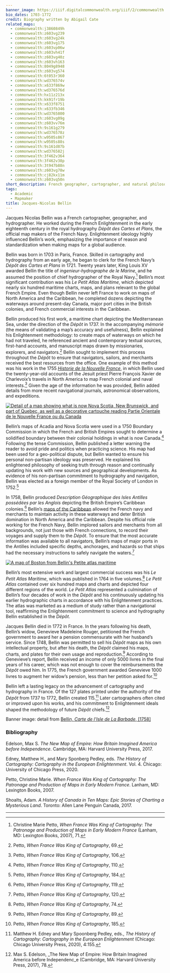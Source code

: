 ```yaml
---
banner_image: https://iiif.digitalcommonwealth.org/iiif/2/commonwealth:6t053r378/1098,883,5270,2307/,1200/0/default.jpg
bio_dates: 1703-1772
credit: Biography written by Abigail Cate
related_maps:
  - commonwealth:j3860849h
  - commonwealth:z603vg239
  - commonwealth:z603vg24k
  - commonwealth:z603vg175
  - commonwealth:z603vp06w
  - commonwealth:z603vh41f
  - commonwealth:z603vg40z
  - commonwealth:z603vh163
  - commonwealth:8049g8948
  - commonwealth:z603vg574
  - commonwealth:6t053r360
  - commonwealth:wd376574v
  - commonwealth:x633f869w
  - commonwealth:wd376576d
  - commonwealth:hx11z213x
  - commonwealth:kk91fr19b
  - commonwealth:x633f8751
  - commonwealth:x633fb346
  - commonwealth:wd3765800
  - commonwealth:z603vg09g
  - commonwealth:z603vv76m
  - commonwealth:9s161g279
  - commonwealth:wd376578z
  - commonwealth:w9505s867
  - commonwealth:w9505s88s
  - commonwealth:9s161d87b
  - commonwealth:wd376582j
  - commonwealth:3f462v364
  - commonwealth:3f462v38p
  - commonwealth:3t947b88n
  - commonwealth:z603vg78w
  - commonwealth:cj82kx11m
  - commonwealth:z603vq50n
short_description: French geographer, cartographer, and natural philosopher
tags:
  - Academic
  - Mapmaker
title: Jacques-Nicolas Bellin
---
```

Jacques Nicolas Bellin was a French cartographer, geographer, and hydrographer. He worked during the French Enlightenment in the early eighteenth century in the royal hydrography _Dépôt des Cartes et Plans_, the official map makers of the French Navy. Enlightenment ideology highly influenced Bellin’s work, emphasizing the importance of reason and standardization when making maps for a global audience.

Bellin was born in 1703 in Paris, France. Skilled in cartography and hydrography from an early age, he began to clerk for the French Navy’s _Dépôt des Cartes et Plans_ in 1721. Twenty years later, King Louis XV awarded Bellin the title of _ingenieur-hydrographe de le Marine_, and he assumed the position of chief hydrographer of the Royal Navy.[^1] Bellin’s most significant contribution was his _Le Petit Atlas Maritime_, which depicted nearly six hundred maritime charts, maps, and plans relevant to the global French Empire. Even though Bellin never left France to work on maps of North America and the Caribbean, he completed dozens depicting the waterways around present-day Canada, major port cities in the British colonies, and French commercial interests in the Caribbean.

Bellin produced his first work, a maritime chart depicting the Mediterranean Sea, under the direction of the _Dépôt_ in 1737. In the accompanying _mémorie_ (the means of validating a map’s accuracy and usefulness), Bellin explained his Enlightenment methodology: to create maps of waterways on which he had not traveled, he referenced ancient and contemporary textual sources, first-hand accounts, and manuscript maps drawn by missionaries, explorers, and navigators.[^2] Bellin sought to implement this process throughout the _Dépôt_ to ensure that navigators, sailors, and merchants received the best resources from the office. One example of this method was his work in the 1755 [_Historie de la Nouvelle France_](/maps/commonwealth:w9505s88s/), in which Bellin used the twenty-year-old accounts of the Jesuit priest Pierre François Xavier de Charlevoix’s travels in North America to map French colonial and naval interests.[^3] Given the age of the information he was provided, Bellin added details from more recent navigational journals, astronomical observations, and expeditions.

[![Detail of a map showing what is now Nova Scotia, New Brunswick, and part of Quebec, as well as a decorative cartouche reading Partie Orientale de le Nouvelle France ou du Canada](https://iiif.digitalcommonwealth.org/iiif/2/commonwealth:w9505s892/1671,3874,6373,2744/full/0/default.jpg "Detail from Bellin's 1755 map \"Partie orientale de la Nouvelle France ou du Canada\"")](/maps/commonwealth:w9505s88s/)

Bellin’s maps of Acadia and Nova Scotia were used in a 1750 Boundary Commission in which the French and British Empires sought to determine a solidified boundary between their colonial holdings in what is now Canada.[^4] Following the tense Commission, Bellin published a letter warning the reader to avoid pride and politics when practicing science. His map had been used for a geo-political dispute, but Bellin wanted to ensure his personal non-partisan ideology was preserved. He explained his enlightened philosophy of seeking truth through reason and continually updating his work with new sources and geographical developments. As evidence of his non-partisan commitment to hydrography and navigation, Bellin was elected as a foreign member of the Royal Society of London in 1752.[^5]

In 1758, Bellin produced _Description Géographique des Isles Antilles possédées par les Anglois_ depicting the British Empire’s Caribbean colonies.[^6] Bellin’s [maps of the Caribbean](/maps/commonwealth:6t053r360/) allowed the French navy and merchants to maintain activity in these waterways and deter British domination in North America and the Caribbean. Despite his official role working for the French Navy, Bellin implored sailors and merchants from all backgrounds, not just those with French connections, to record their voyages and supply them to the _Dépôt_. To ensure that the most accurate information was available to all navigators, Bellin’s maps of major ports in the Antilles included specific depths, anchorages, and hazards so that ships had the necessary instructions to safely navigate the waters.[^7]

[![A map of Boston from Bellin's Petite atlas maritime](https://iiif.digitalcommonwealth.org/iiif/2/commonwealth:3f462v37d/1095,1085,3585,5031/full/0/default.jpg "A map of Boston from Bellin's \"Petite atlas maritime\"")](/maps/commonwealth:3f462v364/)

Bellin’s most extensive work and largest commercial success was his _Le Petit Atlas Maritime_, which was published in 1764 in five volumes.[^8] _Le Petit Atlas_ contained over six hundred maps and charts and depicted four different regions of the world. _Le Petit Atlas_ represented a culmination of Bellin’s four decades of work in the _Dépôt_ and his continuously updating his earlier hydrographic charts in accordance with his Enlightenment practices. The atlas was marketed as a medium of study rather than a navigational tool, reaffirming the Enlightenment commitment to science and hydrography Bellin established in the _Dépôt_.

Jacques Bellin died in 1772 in France. In the years following his death, Bellin’s widow, Genevieve Madeleine Rouger, petitioned the French government to award her a pension commensurate with her husband’s service. Since 1748, Bellin was permitted to sell his _Dépôt_ maps as his own intellectual property, but after his death, the _Dépôt_ claimed his maps, charts, and plates for their own usage and reproduction.[^9] According to Genevieve’s report, Bellin received an income of only 5000 livres in the final years of his career, which was not enough to cover the reimbursements the _Dépôt_ owed him. In 1775, the French government awarded Genevieve 1000 livres to augment her widow’s pension, less than her petition asked for.[^10]

Bellin left a lasting legacy on the advancement of cartography and hydrography in France. Of the 127 plates printed under the authority of the _Dépôt_ from 1737 to 1772, Bellin created 115.[^11] Later cartographers often cited or improved upon his works, and his commitment to Enlightenment ideals shaped the methodology of future _Dépôt_ chiefs.[^12]

Banner image: detail from [Bellin, _Carte de l'Isle de La Barbade_, \[1758\]](/maps/commonwealth:6t053r360)

[^1]: Christine Marie Petto, _When France Was King of Cartography: The Patronage and Production of Maps in Early Modern France_ (Lanham, MD: Lexington Books, 2007), 71.

[^2]: Petto, _When France Was King of Cartography_, 69.

[^3]: Petto, _When France Was King of Cartography_, 106.

[^4]: Petto, _When France Was King of Cartography_, 110.

[^5]: Petto, _When France Was King of Cartography_, 184.

[^6]: Petto, _When France Was King of Cartography_, 119.

[^7]: Petto, _When France Was King of Cartography_, 120.

[^8]: Petto, _When France Was King of Cartography_, 74.

[^9]: Petto, _When France Was King of Cartography_, 89.

[^10]: Petto, _When France Was King of Cartography_, 185.

[^11]: Matthew H. Edney and Mary Spoonberg Pedley, eds., _The History of Cartography: Cartography in the European Enlightenment_ (Chicago: Chicago University Press, 2020), 4:155.

[^12]: Max S. Edelson, _The New Map of Empire: How Britain Imagined America before Independenc_e (Cambridge, MA: Harvard University Press, 2017), 78.

### Bibliography

Edelson, Max S. _The New Map of Empire: How Britain Imagined America before Independence_. Cambridge, MA: Harvard University Press, 2017.

Edney, Matthew H., and Mary Sponberg Pedley, eds. _The History of Cartography: Cartography in the European Enlightenment_. Vol. 4. Chicago: University of Chicago Press, 2020.

Petto, Christine Marie. _When France Was King of Cartography: The Patronage and Production of Maps in Early Modern France_. Lanham, MD: Lexington Books, 2007.

Shoalts, Adam. _A History of Canada in Ten Maps: Epic Stories of Charting a Mysterious Land_. Toronto: Allen Lane Penguin Canada, 2017.

***
